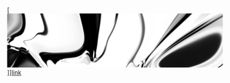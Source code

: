 [![neuralart](https://github.com/dstein64/dstein64/blob/neuralart_202101152222/neuralart-thumbnail.jpg?raw=true)]][link]

[link]: https://github.com/dstein64/dstein64/blob/neuralart_202101152222/neuralart.png?raw=true
